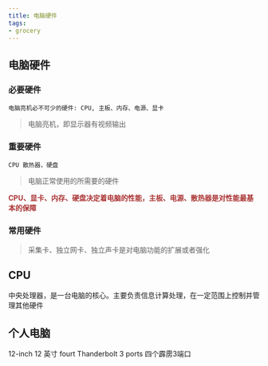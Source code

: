 ```yaml
---
title: 电脑硬件
tags:
- grocery
---
```


## 电脑硬件
### 必要硬件 
	电脑亮机必不可少的硬件: CPU, 主板、内存、电源、显卡
> 电脑亮机，即显示器有视频输出
### 重要硬件
	CPU 散热器，硬盘
> 电脑正常使用的所需要的硬件
	
<font color="#a33">**CPU、显卡、内存、硬盘决定着电脑的性能，主板、电源、散热器是对性能最基本的保障**</font>
### 常用硬件
> 采集卡、独立网卡、独立声卡是对电脑功能的扩展或者强化

## CPU
中央处理器，是一台电脑的核心。主要负责信息计算处理，在一定范围上控制并管理其他硬件

## 个人电脑
12-inch 12 英寸
fourt Thanderbolt 3 ports 四个霹雳3端口
